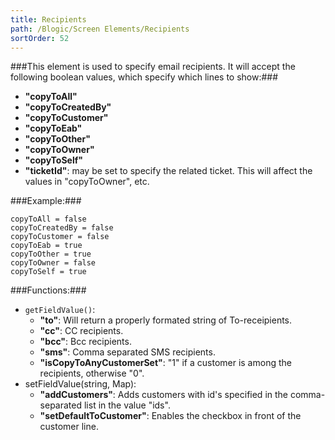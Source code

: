 ```yaml
---
title: Recipients
path: /Blogic/Screen Elements/Recipients
sortOrder: 52
---
```




###This element is used to specify email recipients. It will accept the following boolean values, which specify which lines to show:###


- <b>"copyToAll"</b>
- <b>"copyToCreatedBy"</b>
- <b>"copyToCustomer"</b>
- <b>"copyToEab"</b>
- <b>"copyToOther"</b>
- <b>"copyToOwner"</b>
- <b>"copyToSelf"</b>
- <b>"ticketId"</b>: may be set to specify the related ticket. This will affect the values in "copyToOwner", etc.





###Example:###
    
    copyToAll = false
    copyToCreatedBy = false
    copyToCustomer = false
    copyToEab = true
    copyToOther = true
    copyToOwner = false
    copyToSelf = true
    



###Functions:###


 - `getFieldValue()`:
    - <b>"to"</b>: Will return a properly formated string of To-receipients.
    - <b>"cc"</b>: CC recipients.
    - <b>"bcc"</b>: Bcc recipients.
    - <b>"sms"</b>: Comma separated SMS recipients.
    - <b>"isCopyToAnyCustomerSet"</b>: "1" if a customer is among the recipients, otherwise "0".
 - setFieldValue(string, Map):
    - <b>"addCustomers"</b>: Adds customers with id's specified in the comma-separated list in the value "ids".
    - <b>"setDefaultToCustomer"</b>: Enables the checkbox in front of the customer line.


